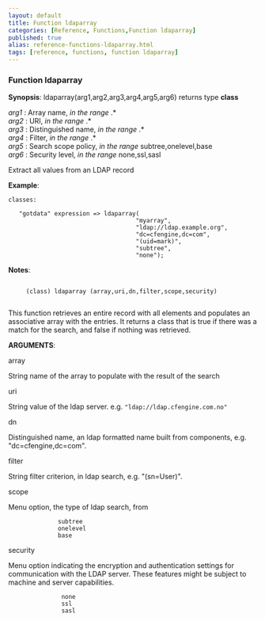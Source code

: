 ```yaml
---
layout: default
title: Function ldaparray
categories: [Reference, Functions,Function ldaparray]
published: true
alias: reference-functions-ldaparray.html
tags: [reference, functions, function ldaparray]
---
```


### Function ldaparray

**Synopsis**: ldaparray(arg1,arg2,arg3,arg4,arg5,arg6) returns type
**class**

  
 *arg1* : Array name, *in the range* .\*   
 *arg2* : URI, *in the range* .\*   
 *arg3* : Distinguished name, *in the range* .\*   
 *arg4* : Filter, *in the range* .\*   
 *arg5* : Search scope policy, *in the range* subtree,onelevel,base   
 *arg6* : Security level, *in the range* none,ssl,sasl   

Extract all values from an LDAP record

**Example**:  
   

```cf3
classes:

   "gotdata" expression => ldaparray(
                                    "myarray",
                                    "ldap://ldap.example.org",
                                    "dc=cfengine,dc=com",
                                    "(uid=mark)",
                                    "subtree",
                                    "none");
```

**Notes**:  
   

```cf3
     
     (class) ldaparray (array,uri,dn,filter,scope,security)
     
```

This function retrieves an entire record with all elements and populates
an associative array with the entries. It returns a class that is true
if there was a match for the search, and false if nothing was retrieved.

**ARGUMENTS**:

array

String name of the array to populate with the result of the search   

uri

String value of the ldap server. e.g. `"ldap://ldap.cfengine.com.no"`   

dn

Distinguished name, an ldap formatted name built from components, e.g.
"dc=cfengine,dc=com".   

filter

String filter criterion, in ldap search, e.g. "(sn=User)".   

scope

Menu option, the type of ldap search, from

```cf3
              subtree
              onelevel
              base
```

  

security

Menu option indicating the encryption and authentication settings for
communication with the LDAP server. These features might be subject to
machine and server capabilities.

```cf3
               none
               ssl
               sasl
```
